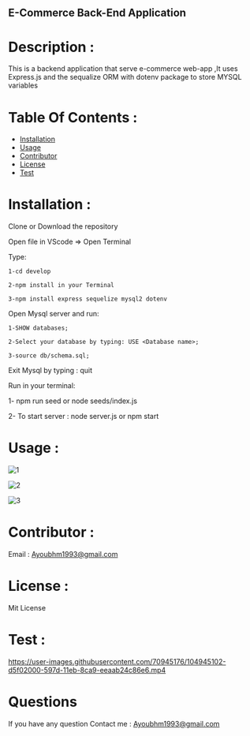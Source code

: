 
 ## E-Commerce Back-End Application

  # Description :

  This is a backend application that serve e-commerce web-app ,It uses Express.js and the sequalize ORM
  with dotenv package to store MYSQL variables


  # Table Of Contents :

  * [Installation](#Installation)
  * [Usage](#Usage)
  * [Contributor](#Contributor)
  * [License](#License)
  * [Test](#Test)
  
  
  # Installation :

  Clone or Download the repository 

  Open file in VScode => Open Terminal
  
  Type:

    1-cd develop

    2-npm install in your Terminal

    3-npm install express sequelize mysql2 dotenv
  
  Open Mysql server and run:
  
    1-SHOW databases;

    2-Select your database by typing: USE <Database name>;

    3-source db/schema.sql;


  Exit Mysql by typing : quit
  
  Run in your terminal:

  1- npm run seed or node seeds/index.js

  2- To start server : node server.js or npm start

  

  # Usage :

  ![1](https://user-images.githubusercontent.com/70945176/104886103-c85f7980-592e-11eb-8e0e-fceceefc8e89.JPG)

  ![2](https://user-images.githubusercontent.com/70945176/104886139-df05d080-592e-11eb-8dd9-01fd3d4844b6.JPG)
 
  ![3](https://user-images.githubusercontent.com/70945176/104886162-e75e0b80-592e-11eb-88a6-e6adbda80874.JPG)



  # Contributor :

  Email : Ayoubhm1993@gmail.com

  # License :

  Mit License

  # Test :

   
  https://user-images.githubusercontent.com/70945176/104945102-d5f02000-597d-11eb-8ca9-eeaab24c86e6.mp4


  # Questions

  If you have any question 
     Contact me :
   Ayoubhm1993@gmail.com
